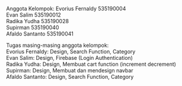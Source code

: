 Anggota Kelompok:
Evorius Fernaldy  535190004  
Evan Salim        535190012  
Radika Yudha      535190028  
Supirman          535190040  
Afaldo Santanto   535190041  

Tugas masing-masing anggota kelompok:  
Evorius Fernaldy: Design, Search Function, Category  
Evan Salim: Design, Firebase (Login Authentication)  
Radika Yudha: Design, Membuat cart function (increment decrement)  
Supirman: Design, Membuat dan mendesign navbar  
Afaldo Santanto: Design, Search Function, Category  
